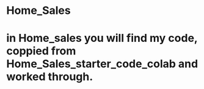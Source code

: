 # Home_Sales

# in Home_sales you will find my code, coppied from Home_Sales_starter_code_colab and worked through.